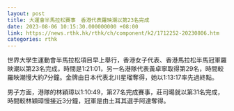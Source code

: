 ```yaml
---
layout: post
title: 大運會半馬拉松賽事　香港代表羅映潮以第23名完成
date: 2023-08-06 10:15:30.000000000 +08:00
link: https://news.rthk.hk/rthk/ch/component/k2/1712252-20230806.htm
categories: rthk
---
```


世界大學生運動會半馬拉松項目早上舉行，香港女子代表、香港馬拉松半馬冠軍羅映潮以第23名完成，時間是1:21:01，另一名港隊代表黃卓寧取得第29名，時間較羅映潮慢大約7分鐘。金牌由日本代表北川星瑠奪得，她以1:13:17率先過終點。

男子方面，港隊的林穎璋以1:10:49，第27名完成賽事，莊司暘就以第31名完成，時間較林穎璋慢接近3分鐘，冠軍是由土耳其選手阿達奪得。
